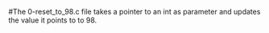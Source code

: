 #The 0-reset_to_98.c file takes a pointer to an int as parameter and updates the value it points to to 98.
